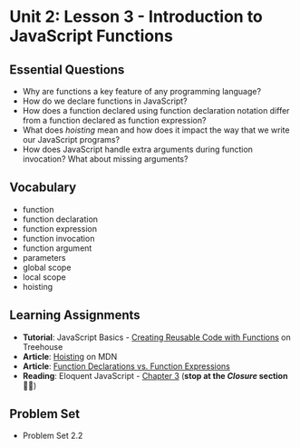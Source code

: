# Unit 2: Lesson 3 - Introduction to JavaScript Functions

## Essential Questions
* Why are functions a key feature of any programming language?
* How do we declare functions in JavaScript?
* How does a function declared using function declaration notation differ from a function declared as function expression?
* What does _hoisting_ mean and how does it impact the way that we write our JavaScript programs?
* How does JavaScript handle extra arguments during function invocation? What about missing arguments?

## Vocabulary
* function
* function declaration
* function expression
* function invocation
* function argument
* parameters
* global scope
* local scope
* hoisting

## Learning Assignments
* **Tutorial**: JavaScript Basics - [Creating Reusable Code with Functions](https://teamtreehouse.com/library/introducing-functions-5) on Treehouse
* **Article**: [Hoisting](https://developer.mozilla.org/en-US/docs/Glossary/Hoisting) on MDN
* **Article**: [Function Declarations vs. Function Expressions](https://medium.com/@mandeep1012/function-declarations-vs-function-expressions-b43646042052)
* **Reading**: Eloquent JavaScript - [Chapter 3](https://eloquentjavascript.net/03_functions.html) (**stop at the _Closure_ section**✋🏽)

## Problem Set
* Problem Set 2.2
